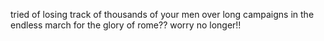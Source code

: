 tried of losing track of thousands of your men over long campaigns in the endless march for the glory of rome?? worry no longer!!
